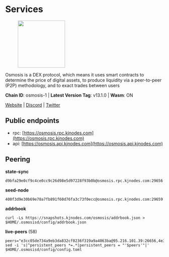 # Services

<figure><img src="https://raw.githubusercontent.com/kj89/testnet_manuals/main/pingpub/logos/osmosis.png" width="150" alt=""><figcaption></figcaption></figure>

Osmosis is a DEX protocol, which means it uses smart contracts  to determine the price of digital assets, to produce liquidity  via a peer-to-peer (P2P) methodology, and to exact trades between users

**Chain ID**: osmosis-1 | **Latest Version Tag**: v13.1.0 | **Wasm**: ON

[Website](https://osmosis.zone) | [Discord](https://discord.gg/osmosis) | [Twitter](https://twitter.com/osmosiszone)


## Public endpoints

* rpc: [https://osmosis.rpc.kjnodes.com](https://osmosis.rpc.kjnodes.com)
* api: [https://osmosis.api.kjnodes.com](https://osmosis.api.kjnodes.com)

## Peering

**state-sync**

```
d9bfa29e0cf9c4ce0cc9c26d98e5d97228f93b0b@osmosis.rpc.kjnodes.com:29656
```

**seed-node**

```
400f3d9e30b69e78a7fb891f60d76fa3c73f0ecc@osmosis.rpc.kjnodes.com:29659
```

**addrbook**
```
curl -Ls https://snapshots.kjnodes.com/osmosis/addrbook.json > $HOME/.osmosisd/config/addrbook.json
```

**live-peers** (58)
```
peers="e3cc05de734a9eb3da832cf0236f319a9a4063ba@95.216.101.39:26656,4e38d3caa1554d7f46a2654fa9997554c13f61f2@95.216.96.61:26656,0419c998d6aac0afdb05808ad9a935670248e209@65.108.204.56:26656,9203fbde463bd66bb451da3de390c7d3515c2bf2@65.108.46.248:26656,31d2c86f7957e2db91297e54c3b0456ea06c2250@173.67.177.115:26656,8500a6a0a7f1a6afc66f5d8956214bfd44ebd30c@65.109.53.142:26856,c5358545d951ae666c695903036c1e93578951eb@135.181.176.113:26656,d87b23a8f9134744f2370b069531fcf62e7721c9@65.109.30.119:26656,69616555426fbcdb3f02210b325203725ad533c0@135.181.62.31:26656,3197daa0ee5245b17a546be032ff0f6814e1d1db@148.251.191.239:26656,31e7a8b8cc97e85472c609f9d220fdd9536d4f4d@94.130.220.54:26656,42f42a4b3527b927d5002d45abd37f66ecdd4861@51.178.74.75:16656,a2024229e2eed1650ba3a3ea9db67fa318dc232e@142.132.199.3:26656,a5ce326c6a5b78ef57d5121825e041a3cba94146@142.132.202.98:26656,d589eb77d7dfebec659ce8bce9f903250301c8ba@116.202.216.57:26656,5e9051d2ae7d9be1656a5348ad0916f255b96c73@135.181.214.17:26656,2def96b97cab65a6a35f871f0ab3c384a1176869@104.155.13.66:26656,f225f8a168ec794d334d7100994b62e5e7648072@35.234.158.17:26656,94e69330d6f4cfe221cdd2ce49ee141e53e5f200@23.106.120.6:26656,d9bfa29e0cf9c4ce0cc9c26d98e5d97228f93b0b@65.109.88.38:29656,407267ac44b20a0a4258d0bbca1c9f657bf88d08@74.118.143.19:26656,724cef11bbe866269b3d67f7dd5ea539cc4096bf@198.244.164.186:26656,47e4075978458bfc382630b2a46aabbbbf7977b2@143.198.234.114:26656,a6283307952423c1751431c220d11ed36b61ed84@143.110.237.113:26656,3f6e94a2f3fbf1af8077c542243278880e5e795f@135.181.163.178:36656,6b1dd134b30aeaeb2f21f33bd2cd0370a2275501@138.68.6.165:26656,c9bf65acffea46ac8368cbe88f679519f7812f3b@18.142.38.209:26656,bfb67b2ae345955d6bc0991450120669c683386e@149.56.25.66:26656,f67dde244467670d0cbd93a71ec1d6fd9c99c528@93.115.29.37:26656,20913e92e8b9ea2d80ad34edd9b52e97886cf616@54.37.30.181:26656,be930386104083882c7e491d60584e15c101c1da@178.128.156.131:26656,30e9432879d5b0976b88e52120dc12338e40fc33@65.108.108.176:26656,e0fbdbdce6ec8797412751edd00fbaf114c42fad@34.220.226.204:26656,ca0481d7013194692c586eb78081fa4f298c6ccf@15.223.57.204:26656,b8450ac06ab8ccac21b21bbbba8ea3751a479291@3.91.196.177:26656,6945be12a7d357a39b9cfbb0018249b234fc4a15@54.241.143.196:26656,f4b811759e55f665180545ad5e1b42573f660861@135.181.181.251:26656,43785e5ffd8783393ea8094f77efcee5bdbcdce3@78.141.244.18:26656,1528ce3b88d859f2f8c4160d9b155ecea5177a2e@142.132.146.105:26656,0660d18b65340a55514f240dd517282ca286f169@176.9.28.62:26656,42745690b41f6a7515c4a87d88efda2e82b55b76@78.46.94.183:26656,fe7f212c0eb34723af686463da90d965c5bb22bc@51.159.2.22:26656,74e8ba742d8312c250f3237c8c8f3f951c01f9df@95.216.4.104:2003,071ae914b06e14148a6286a0fa087c797336f043@34.105.246.121:26656,60a2c89e7253502e93517a026f44a2431cc81230@220.85.113.39:26656,32e9d4a7413dd5393c8be004bee68dea683be839@65.21.227.95:2004,173751092c573b78d0dd40677dc7d7f5b546dcfd@94.130.207.9:26656,406f64a8d601e34d7311fd61ec87b0c7028bd230@138.201.23.39:46656,747d01891a83d6f759d88f9be07159c268b584b0@141.95.65.98:26656,4d659b7b244a68913bfbdc6c9e7aa1a64391238e@74.118.139.59:26656,36fd74857b30513a6339b58e7bf889ab0a8cf57c@34.91.30.41:26656,178c24a6067e5ad07e126337cf1a041b95a20a5a@65.109.36.189:26656,971c324f0889de5fd528402487168d88857a3df6@66.172.36.141:36656,bbb1fa66983c8989d46fefbd96da1084da9b102b@142.132.199.94:26656,fc590afe489a1b9ca8ff3f2fb396dbc20b1997a4@204.16.244.254:26656,faf4f08d3b7f258d3f6962ec505ce111ce948ea7@35.230.148.12:26656,f95d9634ad68b8f0ac80ce308adb71d8c119ada5@141.98.219.104:26656,8e72d0b37a9dc16ea58c0da705caa6530badd6ce@138.197.68.193:26656"
sed -i 's|^persistent_peers *=.*|persistent_peers = "'$peers'"|' $HOME/.osmosisd/config/config.toml
```
